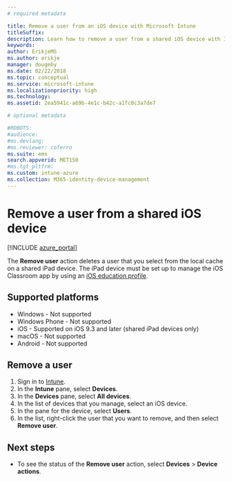 ```yaml
---
# required metadata

title: Remove a user from an iOS device with Microsoft Intune 
titleSuffix:
description: Learn how to remove a user from a shared iOS device with Intune.
keywords:
author: ErikjeMS
ms.author: erikje
manager: dougeby
ms.date: 02/22/2018
ms.topic: conceptual
ms.service: microsoft-intune
ms.localizationpriority: high
ms.technology:
ms.assetid: 2ea5941c-a69b-4e1c-b42c-a1fc0c3a7de7

# optional metadata

#ROBOTS:
#audience:
#ms.devlang:
#ms.reviewer: coferro
ms.suite: ems
search.appverid: MET150
#ms.tgt_pltfrm:
ms.custom: intune-azure
ms.collection: M365-identity-device-management
---
```


# Remove a user from a shared iOS device


[!INCLUDE [azure_portal](./includes/azure_portal.md)]

The **Remove user** action deletes a user that you select from the local cache on a shared iPad device. The iPad device must be set up to manage the iOS Classroom app by using an [iOS education profile](education-settings-configure-ios.md). 

## Supported platforms

- Windows - Not supported
- Windows Phone - Not supported
- iOS - Supported on iOS 9.3 and later (shared iPad devices only)
- macOS - Not supported
- Android - Not supported

## Remove a user

1. Sign in to [Intune](https://go.microsoft.com/fwlink/?linkid=2090973).
3. In the **Intune** pane, select **Devices**.
4. In the **Devices** pane, select **All devices**.
5. In the list of devices that you manage, select an iOS device.
6. In the pane for the device, select **Users**.
7. In the list, right-click the user that you want to remove, and then select **Remove user**.

## Next steps

- To see the status of the **Remove user** action, select **Devices** > **Device actions**.
